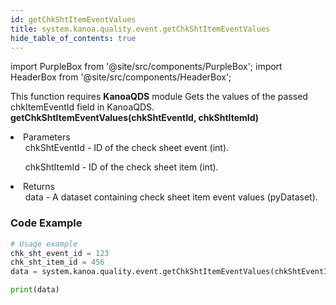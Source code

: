 ```yaml
---
id: getChkShtItemEventValues
title: system.kanoa.quality.event.getChkShtItemEventValues
hide_table_of_contents: true
---
```


import PurpleBox from '@site/src/components/PurpleBox';
import HeaderBox from '@site/src/components/HeaderBox';

<PurpleBox>This function requires <b>KanoaQDS</b> module</PurpleBox>
<HeaderBox header="Description">Gets the values of the passed chkItemEventId field in KanoaQDS.</HeaderBox>
<HeaderBox header="Syntax">
    <b>getChkShtItemEventValues(chkShtEventId, chkShtItemId)</b>
    <li> Parameters <br />
        <ul>chkShtEventId - ID of the check sheet event (int).</ul>
        <ul>chkShtItemId - ID of the check sheet item (int).</ul>
    </li>
    <li> Returns <br />
        <ul>data - A dataset containing check sheet item event values (pyDataset).</ul>
    </li>
</HeaderBox>

### Code Example
```python
# Usage example
chk_sht_event_id = 123
chk_sht_item_id = 456
data = system.kanoa.quality.event.getChkShtItemEventValues(chkShtEventId=chk_sht_event_id, chkShtItemId=chk_sht_item_id)

print(data)
